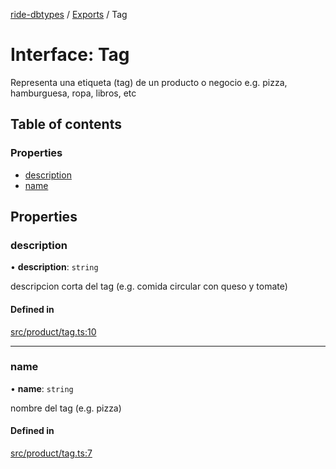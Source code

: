 [ride-dbtypes](../README.md) / [Exports](../modules.md) / Tag

# Interface: Tag

Representa una etiqueta (tag) de un producto o negocio
e.g. pizza, hamburguesa, ropa, libros, etc

## Table of contents

### Properties

- [description](Tag.md#description)
- [name](Tag.md#name)

## Properties

### description

• **description**: `string`

descripcion corta del tag (e.g. comida circular con queso y tomate)

#### Defined in

[src/product/tag.ts:10](https://github.com/gatitolabs/ride-dbtypes/blob/eb52f4d/src/product/tag.ts#L10)

___

### name

• **name**: `string`

nombre del tag (e.g. pizza)

#### Defined in

[src/product/tag.ts:7](https://github.com/gatitolabs/ride-dbtypes/blob/eb52f4d/src/product/tag.ts#L7)
